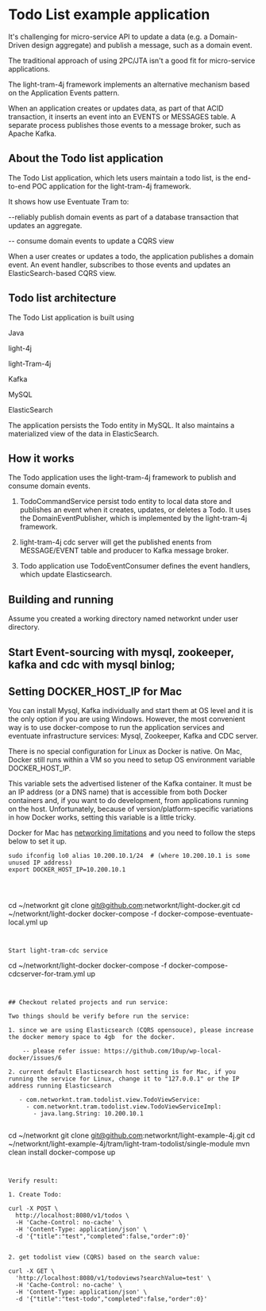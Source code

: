 # Todo List example application

It's challenging for micro-service API to  update a data (e.g. a Domain-Driven design aggregate) and publish a message, such as a domain event.

The traditional approach of using 2PC/JTA isn't a good fit for micro-service applications.

The light-tram-4j framework implements an alternative mechanism based on the Application Events pattern.

When an application creates or updates data, as part of that ACID transaction, it inserts an event into an EVENTS or MESSAGES table. A separate process publishes those events to a message broker, such as Apache Kafka.



## About the Todo list application

The Todo List application, which lets users maintain a todo list, is the end-to-end POC application for the light-tram-4j framework.

It shows how use Eventuate Tram to:

  --reliably publish domain events as part of a database transaction that updates an aggregate.

  -- consume domain events to update a CQRS view
  
When a user creates or updates a todo, the application publishes a domain event. An event handler, subscribes to those events and updates an ElasticSearch-based CQRS view.

## Todo list architecture


The Todo List application is built using

Java

light-4j

light-Tram-4j

Kafka

MySQL

ElasticSearch


The application persists the Todo entity in MySQL. It also maintains a materialized view of the data in ElasticSearch.


## How it works


The Todo application uses the light-tram-4j framework to publish and consume domain events.

1. TodoCommandService persist todo entity to local data store and publishes an event when it creates, updates, or deletes a Todo. It uses the DomainEventPublisher, which is implemented by the light-tram-4j framework.

2. light-tram-4j cdc server will get the published enents from MESSAGE/EVENT table and producer to Kafka message broker.

3. Todo application use TodoEventConsumer defines the event handlers, which update Elasticsearch.




## Building and running


Assume you created a working directory named networknt under user directory.


## Start Event-sourcing with mysql, zookeeper, kafka and cdc with mysql binlog;


## Setting DOCKER_HOST_IP for Mac

You can install Mysql, Kafka individually and start them at OS level and it is
the only option if you are using Windows. However, the most convenient way is to
use docker-compose to run the application services and eventuate infrastructure
services: Mysql, Zookeeper, Kafka and CDC server.

There is no special configuration for Linux as Docker is native. On Mac, Docker
still runs within a VM so you need to setup OS environment variable DOCKER_HOST_IP.

This variable sets the advertised listener of the Kafka container. It must be an
IP address (or a DNS name) that is accessible from both Docker containers and, if
you want to do development, from applications running on the host. Unfortunately,
because of version/platform-specific variations in how Docker works, setting this
variable is a little tricky.

Docker for Mac has [networking limitations](https://docs.docker.com/docker-for-mac/networking/)
and you need to follow the steps below to set it up.

```
sudo ifconfig lo0 alias 10.200.10.1/24  # (where 10.200.10.1 is some unused IP address)
export DOCKER_HOST_IP=10.200.10.1




```
cd ~/networknt
git clone git@github.com:networknt/light-docker.git
cd ~/networknt/light-docker
docker-compose -f docker-compose-eventuate-local.yml up

```


Start light-tram-cdc service

```
cd ~/networknt/light-docker
docker-compose -f docker-compose-cdcserver-for-tram.yml up

```


## Checkout related projects and run service:

Two things should be verify before run the service:

1. since we are using Elasticsearch (CQRS opensouce), please increase the docker memory space to 4gb  for the docker.

    -- please refer issue: https://github.com/10up/wp-local-docker/issues/6

2. current default Elasticsearch host setting is for Mac, if you running the service for Linux, change it to "127.0.0.1" or the IP address running Elasticsearch

   - com.networknt.tram.todolist.view.TodoViewService:
     - com.networknt.tram.todolist.view.TodoViewServiceImpl:
       - java.lang.String: 10.200.10.1


```
cd ~/networknt
git clone git@github.com:networknt/light-example-4j.git
cd ~/networknt/light-example-4j/tram/light-tram-todolist/single-module
mvn clean install
docker-compose up
```


Verify result:

1. Create Todo:

curl -X POST \
  http://localhost:8080/v1/todos \
  -H 'Cache-Control: no-cache' \
  -H 'Content-Type: application/json' \
  -d '{"title":"test","completed":false,"order":0}'


2. get todolist view (CQRS) based on the search value:

curl -X GET \
  'http://localhost:8080/v1/todoviews?searchValue=test' \
  -H 'Cache-Control: no-cache' \
  -H 'Content-Type: application/json' \
  -d '{"title":"test-todo","completed":false,"order":0}'
